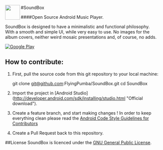 #SoundBox
<img src="https://lh6.ggpht.com/NcqkrK4LSYmibGhPrASVG_T9g_d7okECwf1PAyckjlqNlT2CQvWfF4nNoDq04t9tz-U=w300" align="left" width="48" height="48" /> 

####Open Source Android Music Player.

SoundBox is designed to have a minimalistic and functional philosophy. With a smooth and simple UI, while very easy to use. No images for the album covers, neither weird mosaic presentations and, of course, no adds.

[![Google Play](http://developer.android.com/images/brand/en_generic_rgb_wo_45.png)](https://play.google.com/store/apps/details?id=com.arcusapp.soundbox)

## How to contribute:

1) First, pull the source code from this git repository to your local machine:

    git clone git@github.com:FlyingPumba/SoundBox.git
    cd SoundBox

2) Import the project in [Android Studio] (http://developer.android.com/sdk/installing/studio.html "Official download").

3) Create a feature branch, and start making changes ! In order to keep everything clean please read the [Android Code Style Guidelines for Contributors](http://source.android.com/source/code-style.html)

4) Create a Pull Request back to this repository.


##License 
SoundBox is licenced under the [GNU General Public License](http://www.gnu.org/copyleft/gpl.html "General Public License").
